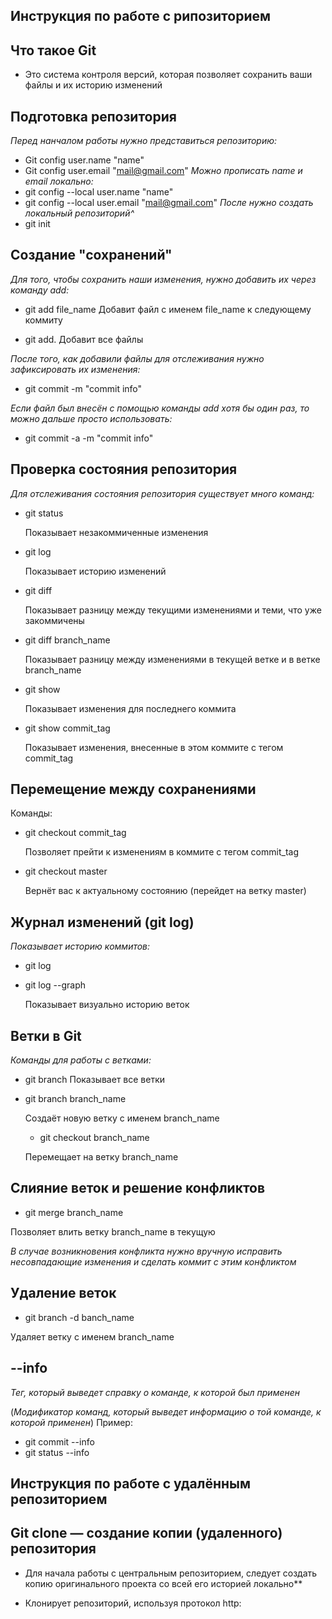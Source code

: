 ## Инструкция по работе с рипозиторием 

## Что такое Git
 
 * Это система контроля версий, которая позволяет сохранить ваши файлы и их историю изменений

## Подготовка репозитория

*Перед нанчалом работы нужно представиться репозиторию:*
* Git config user.name "name"
* Git config user.email "mail@gmail.com"
*Можно прописать name и email локально:* 
* git config --local user.name "name" 
* git config --local user.email "mail@gmail.com" 
 *После нужно создать локальный репозиторий^* 
 * git init

## Создание "сохранений" 
*Для того, чтобы сохранить наши изменения, нужно добавить их через команду add:* 

* git add file_name    Добавит файл с именем file_name к следующему коммиту 

* git add.    Добавит все файлы  

 *После того, как добавили файлы для отслеживания нужно зафиксировать их изменения:* 

* git commit -m "commit info" 

 *Если файл был внесён с помощью команды add хотя бы один раз, то можно дальше просто использовать:* 

* git commit -a -m "commit info"

## Проверка состояния репозитория 

*Для отслеживания состояния репозитория существует много команд:* 
* git status 

   Показывает незакоммиченные изменения  
* git log   

  Показывает историю изменений 
* git diff

  Показывает разницу между текущими изменениями и теми, что уже закоммичены 
* git diff branch_name 

  Показывает разницу между изменениями в текущей ветке и в ветке branch_name 
* git show   

  Показывает изменения для последнего коммита 
* git show commit_tag

  Показывает изменения, внесенные в этом коммите с тегом commit_tag 
## Перемещение между сохранениями  

Команды:  

* git checkout commit_tag  
  
   Позволяет прейти к изменениям в коммите с тегом commit_tag  
   
* git checkout master  
   
   Вернёт вас к актуальному состоянию (перейдет на ветку master)

## Журнал изменений (git log) 
*Показывает историю коммитов:* 

* git log 

* git log --graph    
   
   Показывает визуально историю веток

## Ветки в Git 
*Команды для работы с ветками:* 

* git branch  Показывает все ветки 

* git branch branch_name  

  Cоздаёт новую ветку с именем branch_name 
  
  * git checkout branch_name   
  
  Перемещает на ветку branch_name

## Слияние веток и решение конфликтов  

* git merge branch_name 

 Позволяет влить ветку branch_name в текущую 
 
  *В случае возникновения конфликта нужно вручную исправить несовпадающие изменения и сделать коммит с этим конфликтом* 

## Удаление веток
* git branch -d banch_name  

 Удаляет ветку с именем branch_name 

## --info 
  *Тег, который выведет справку о команде, к которой был применен*    
  
  (*Модификатор команд, который выведет информацию о той команде, к которой применен*) 
    Пример:   
* git commit --info  
* git status --info

## Инструкция по работе с удалённым репозиторием 

## Git clone — создание копии (удаленного) репозитория
 
  * Для начала работы с центральным репозиторием, следует создать копию оригинального проекта со всей его историей локально**

   * Клонирует репозиторий, используя протокол http:

 
 
